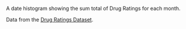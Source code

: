 A date histogram showing the sum total of Drug Ratings for each month.

Data from the [Drug Ratings Dataset](https://gist.githubusercontent.com/aishwarya8615/4462b7306efe7e44629cb841c892b456/raw/DrugsdataTest.csv).

